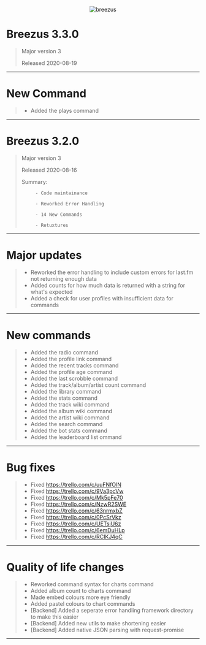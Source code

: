 <p align="center">
<img alt="breezus" src="https://never-gonna.go-get-a.life/CrFhcT.png" />
</p>

# Breezus 3.3.0
> Major version 3 
>
> Released 2020-08-19

---

# New Command
> - Added the plays command

---

# Breezus 3.2.0
> Major version 3 
>
> Released 2020-08-16
>
> Summary: 
>
>          - Code maintainance
>
>          - Reworked Error Handling
>
>          - 14 New Commands
>
>          - Retuxtures

---

# Major updates 
> - Reworked the error handling  to include custom errors for last.fm not returning enough data
> - Added counts for how much data is returned with a string for what's expected
> - Added a check for user profiles with insufficient data for commands

---

# New commands
> - Added the radio command
> - Added the profile link command
> - Added the recent tracks command
> - Added the profile age command
> - Added the last scrobble command
> - Added the track/album/artist count command
> - Added the library command
> - Added the stats command
> - Added the track wiki command
> - Added the album wiki command
> - Added the artist wiki command
> - Added the search command
> - Added the bot stats command
> - Added the leaderboard list ommand

---

# Bug fixes 
> - Fixed https://trello.com/c/uuFNfOlN
> - Fixed https://trello.com/c/9Va3pcVw
> - Fixed https://trello.com/c/Mk5pFe70
> - Fixed https://trello.com/c/NzwR2SWE
> - Fixed https://trello.com/c/63nrmxbZ
> - Fixed https://trello.com/c/0PcSrVkz
> - Fixed https://trello.com/c/UETsjU6z
> - Fixed https://trello.com/c/6emDuHLp
> - Fixed https://trello.com/c/RCIKJ4qC

---

# Quality of life changes
> - Reworked command syntax for charts command
> - Added album count to charts command
> - Made embed colours more eye friendly
> - Added pastel colours to chart commands
> - [Backend] Added a seperate error handling framework directory to make this easier
> - [Backend] Added new utils to make shortening easier
> - [Backend] Added native JSON parsing with request-promise

---

